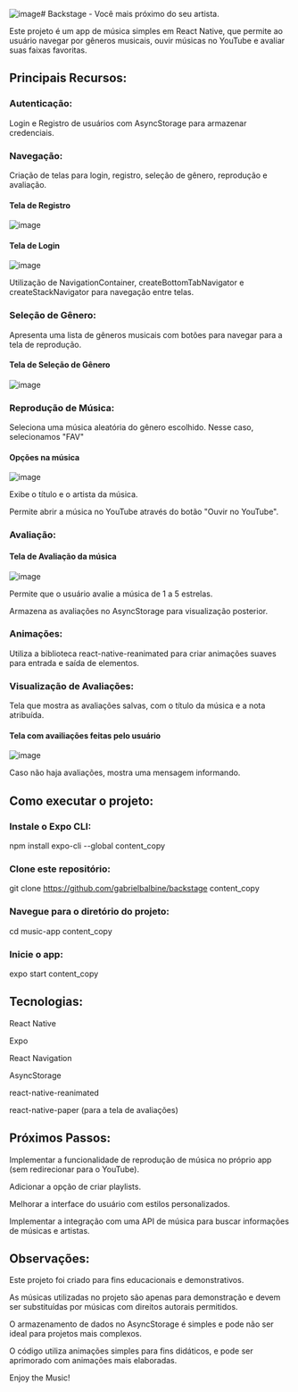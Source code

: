 ![image](https://github.com/GabrielBalbine/backstage/assets/103226641/d5a6c08c-17b4-4b24-9443-47584415ea07)# Backstage - Você mais próximo do seu artista.

Este projeto é um app de música simples em React Native, que permite ao usuário navegar por gêneros musicais, ouvir músicas no YouTube e avaliar suas faixas favoritas.

## Principais Recursos:

### Autenticação:

Login e Registro de usuários com AsyncStorage para armazenar credenciais.

### Navegação:

Criação de telas para login, registro, seleção de gênero, reprodução e avaliação.

#### Tela de Registro
![image](https://github.com/GabrielBalbine/backstage/assets/103226641/e74a6022-cad3-4f22-8dd6-3dcd952fe9b7)

#### Tela de Login
![image](https://github.com/GabrielBalbine/backstage/assets/103226641/b22b7515-4eea-4f89-9c0b-05472beb8d34)

Utilização de NavigationContainer, createBottomTabNavigator e createStackNavigator para navegação entre telas.

### Seleção de Gênero:

Apresenta uma lista de gêneros musicais com botões para navegar para a tela de reprodução.

#### Tela de Seleção de Gênero
![image](https://github.com/GabrielBalbine/backstage/assets/103226641/e09e0ba2-bab3-4481-ac66-396fdb538ce9)

### Reprodução de Música:

Seleciona uma música aleatória do gênero escolhido.
Nesse caso, selecionamos "FAV"

#### Opções na música
![image](https://github.com/GabrielBalbine/backstage/assets/103226641/3313605d-d1bf-4281-bfaa-f2a15e4fd1f5)

Exibe o título e o artista da música.

Permite abrir a música no YouTube através do botão "Ouvir no YouTube".

### Avaliação:

#### Tela de Avaliação da música
![image](https://github.com/GabrielBalbine/backstage/assets/103226641/59c74a99-4446-4cfc-9f1e-f3f1390d8850)

Permite que o usuário avalie a música de 1 a 5 estrelas.

Armazena as avaliações no AsyncStorage para visualização posterior.

### Animações:

Utiliza a biblioteca react-native-reanimated para criar animações suaves para entrada e saída de elementos.

### Visualização de Avaliações:

Tela que mostra as avaliações salvas, com o título da música e a nota atribuída.

#### Tela com availiações feitas pelo usuário
![image](https://github.com/GabrielBalbine/backstage/assets/103226641/8706eeba-fba6-4494-907b-7a7be1228648)

Caso não haja avaliações, mostra uma mensagem informando.

## Como executar o projeto:

### Instale o Expo CLI:

npm install expo-cli --global
content_copy

### Clone este repositório:

git clone https://github.com/gabrielbalbine/backstage
content_copy

### Navegue para o diretório do projeto:

cd music-app
content_copy

### Inicie o app:

expo start
content_copy

## Tecnologias:

React Native

Expo

React Navigation

AsyncStorage

react-native-reanimated

react-native-paper (para a tela de avaliações)

## Próximos Passos:

Implementar a funcionalidade de reprodução de música no próprio app (sem redirecionar para o YouTube).

Adicionar a opção de criar playlists.

Melhorar a interface do usuário com estilos personalizados.

Implementar a integração com uma API de música para buscar informações de músicas e artistas.

## Observações:

Este projeto foi criado para fins educacionais e demonstrativos.

As músicas utilizadas no projeto são apenas para demonstração e devem ser substituídas por músicas com direitos autorais permitidos.

O armazenamento de dados no AsyncStorage é simples e pode não ser ideal para projetos mais complexos.

O código utiliza animações simples para fins didáticos, e pode ser aprimorado com animações mais elaboradas.

Enjoy the Music!
